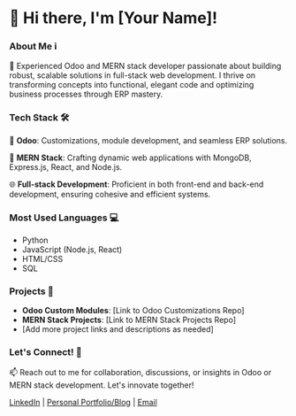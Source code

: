 # 👋 Hi there, I'm [Your Name]!

### About Me ℹ️

🌟 Experienced Odoo and MERN stack developer passionate about building robust, scalable solutions in full-stack web development. I thrive on transforming concepts into functional, elegant code and optimizing business processes through ERP mastery.

### Tech Stack 🛠️

🔧 **Odoo**: Customizations, module development, and seamless ERP solutions.
  
🚀 **MERN Stack**: Crafting dynamic web applications with MongoDB, Express.js, React, and Node.js.

🌐 **Full-stack Development**: Proficient in both front-end and back-end development, ensuring cohesive and efficient systems.

### Most Used Languages 💻

- Python
- JavaScript (Node.js, React)
- HTML/CSS
- SQL

### Projects 🚀

- **Odoo Custom Modules**: [Link to Odoo Customizations Repo]
- **MERN Stack Projects**: [Link to MERN Stack Projects Repo]
- [Add more project links and descriptions as needed]

### Let's Connect! 🌟

📫 Reach out to me for collaboration, discussions, or insights in Odoo or MERN stack development. Let's innovate together!

[LinkedIn](link) | [Personal Portfolio/Blog](link) | [Email](email)
